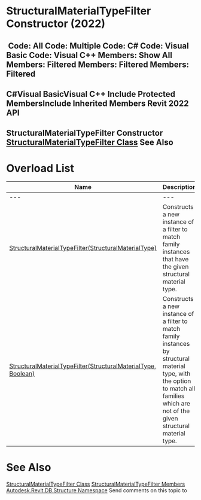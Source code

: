 # StructuralMaterialTypeFilter Constructor (2022)

﻿
 Code: All Code: Multiple Code: C# Code: Visual Basic Code: Visual C++  Members: Show All Members: Filtered Members: Filtered Members: Filtered   
---  
C#Visual BasicVisual C++
Include Protected MembersInclude Inherited Members
Revit 2022 API  
---  
StructuralMaterialTypeFilter Constructor   
[StructuralMaterialTypeFilter Class](8f1f6134-11dd-3c10-a4df-d11f30ee9ae8.md "StructuralMaterialTypeFilter Class") See Also  
---  
# Overload List
| Name | Description |
| --- | --- |
| --- | --- | --- |
| [StructuralMaterialTypeFilter(StructuralMaterialType)](27989497-1489-7b17-6c3f-ec5fe924ff77.md "StructuralMaterialTypeFilter Constructor \(StructuralMaterialType\)") | Constructs a new instance of a filter to match family instances that have the given structural material type. |
| [StructuralMaterialTypeFilter(StructuralMaterialType, Boolean)](eb3b5243-ab7c-e101-73cd-f5e98381e58b.md "StructuralMaterialTypeFilter Constructor \(StructuralMaterialType, Boolean\)") | Constructs a new instance of a filter to match family instances by structural material type, with the option to match all families which are not of the given structural material type. |

# See Also
[StructuralMaterialTypeFilter Class](8f1f6134-11dd-3c10-a4df-d11f30ee9ae8.md "StructuralMaterialTypeFilter Class")
[StructuralMaterialTypeFilter Members](499d9bfc-6cca-b995-942f-ac413e7e66dc.md "StructuralMaterialTypeFilter Members")
[Autodesk.Revit.DB.Structure Namespace](d586b341-f687-9d90-e96d-255806b7d4fc.md "Autodesk.Revit.DB.Structure Namespace")
Send comments on this topic to 